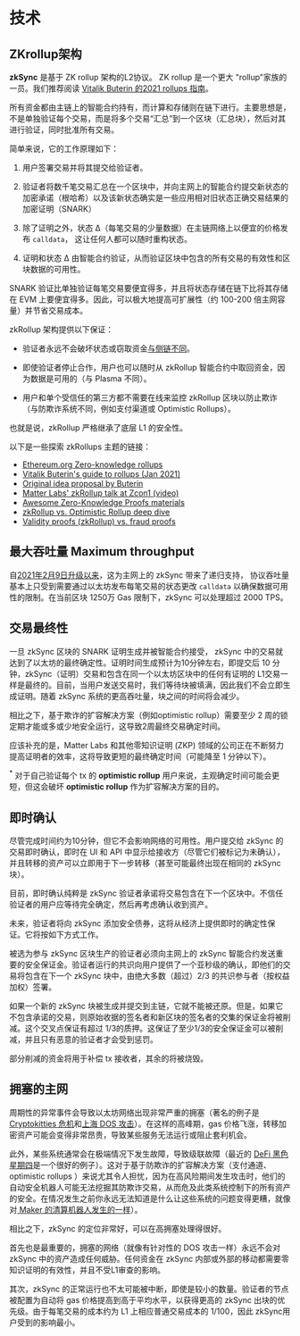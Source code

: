 # 技术


## ZKrollup架构

**zkSync** 是基于 ZK rollup 架构的L2协议。 ZK rollup 是一个更大
"rollup"家族的一员。我们推荐阅读
[Vitalik Buterin 的2021 rollups 指南](https://vitalik.ca/general/2021/01/05/rollup.html)。


所有资金都由主链上的智能合约持有，而计算和存储则在链下进行。主要思想是，不是单独验证每个交易，而是将多个交易“汇总”到一个区块（汇总块），然后对其进行验证，同时批准所有交易。

简单来说，它的工作原理如下：

1. 用户签署交易并将其提交给验证者。

2. 验证者将数千笔交易汇总在一个区块中，并向主网上的智能合约提交新状态的加密承诺（根哈希）以及该新状态确实是一些应用相对旧状态正确交易结果的加密证明（SNARK）
   
3. 除了证明之外，状态 ∆（每笔交易的少量数据）在主链网络上以便宜的价格发布
   `calldata`， 这让任何人都可以随时重构状态。

4. 证明和状态 ∆
   由智能合约验证，从而验证区块中包含的所有交易的有效性和区块数据的可用性。

SNARK 验证比单独验证每笔交易要便宜得多，并且将状态存储在链下比将其存储在 EVM 上要便宜得多。因此，可以极大地提高可扩展性（约 100-200 倍主网容量）并节省交易成本。

zkRollup 架构提供以下保证：

- 验证者永远不会破坏状态或窃取资金[与侧链不同](https://docs.zksync.io/zkevm/#comparison)。

- 即使验证者停止合作，用户也可以随时从 zkRollup 智能合约中取回资金，因为数据是可用的（与 Plasma 不同）。
  
- 用户和单个受信任的第三方都不需要在线来监控 zkRollup 区块以防止欺诈（与防欺诈系统不同，例如支付渠道或 Optimistic Rollups）。
  
也就是说，zkRollup 严格继承了底层 L1 的安全性。

以下是一些探索 zkRollups 主题的链接：

- [Ethereum.org Zero-knowledge rollups](https://ethereum.org/en/developers/docs/scaling/layer-2-rollups/#zk-rollups)
- [Vitalik Buterin's guide to rollups (Jan 2021)](https://vitalik.ca/general/2021/01/05/rollup.html)
- [Original idea proposal by Buterin](https://ethresear.ch/t/on-chain-scaling-to-potentially-500-tx-sec-through-mass-tx-validation/3477)
- [Matter Labs' zkRollup talk at Zcon1 (video)](https://www.youtube.com/watch?v=QyM9qdFKsEA)
- [Awesome Zero-Knowledge Proofs materials](https://github.com/matter-labs/awesome-zero-knowledge-proofs)
- [zkRollup vs. Optimistic Rollup deep dive](https://medium.com/matter-labs/optimistic-vs-zk-rollup-deep-dive-ea141e71e075)
- [Validity proofs (zkRollup) vs. fraud proofs](https://medium.com/starkware/validity-proofs-vs-fraud-proofs-4ef8b4d3d87a)

## 最大吞吐量 Maximum throughput

自[2021年2月9日升级以来](https://twitter.com/zksync/status/1359190015671164930)，这为主网上的
zkSync 带来了递归支持， 协议吞吐量基本上只受到需要通过以太坊发布每笔交易的状态更改
`calldata` 以确保数据可用性的限制。在当前区块 1250万 Gas 限制下，zkSync
可以处理超过 2000 TPS。

## 交易最终性

一旦 zkSync 区块的 SNARK 证明生成并被智能合约接受， zkSync
中的交易就达到了以太坊的最终确定性。证明时间生成预计为10分钟左右，即提交后 10
分钟，zkSync（证明）交易和包含在同一个以太坊区块中的任何有证明的
L1交易一样是最终的。目前，当用户发送交易时，我们等待块被填满，因此我们不会立即生成证明。随着
zkSync 系统的更高吞吐量，块之间的时间将会减少。

相比之下，基于欺诈的扩容解决方案（例如optimistic rollup）需要至少 2
周的锁定期才能或多或少地安全运行，这导致2周最终交易确定时间。

应该补充的是，Matter Labs 和其他零知识证明 (ZKP)
领域的公司正在不断努力提高证明者的效率，这将导致更短的最终确定时间（可能降至 1
分钟以下）。

<span class="footnote"><sup>\*</sup> 对于自己验证每个 tx 的 **optimistic
rollup** 用户来说，主观确定时间可能会更短，但这会破坏 **optimistic rollup**
作为扩容解决方案的目的。</span>

## 即时确认

尽管完成时间约为10分钟，但它不会影响网络的可用性。用户提交给 zkSync
的交易即时确认，即时在 UI 和 API
中显示给接收方（尽管它们被标记为未确认），并且转移的资产可以立即用于下一步转移（甚至可能最终出现在相同的 zkSync 块）。

目前，即时确认纯粹是 zkSync 验证者承诺将交易包含在下一个区块中。不信任验证者的用户应等待完全确定，然后再考虑确认收到资产。

未来，验证者将向 zkSync 添加安全债券，这将从经济上提供即时的确定性保证。它将按如下方式工作。

被选为参与 zkSync 区块生产的验证者必须向主网上的 zkSync
智能合约发送重要的安全保证金。验证者运行的共识向用户提供了一个亚秒级的确认，即他们的交易将包含在下一个 zkSync 块中，由绝大多数（超过）2/3 的共识参与者（按权益加权）签署。

如果一个新的 zkSync
块被生成并提交到主链，它就不能被还原。但是，如果它不包含承诺的交易，则原始收据的签名者和新区块的签名者的交集的保证金将被削减。这个交叉点保证有超过
1/3的质押。这保证了至少1/3的安全保证金可以被削减，并且只有恶意的验证者才会受到惩罚。

部分削减的资金将用于补偿 tx 接收者，其余的将被烧毁。

## 拥塞的主网

周期性的异常事件会导致以太坊网络出现非常严重的拥塞（著名的例子是 [Cryptokitties
危机](https://media.consensys.net/the-inside-story-of-the-cryptokitties-congestion-crisis-499b35d119cc)和[上海
DOS 攻击](https://blog.ethereum.org/2016/09/22/ethereum-network-currently-undergoing-dos-attack/)）。在这样的高峰期，gas
价格飞涨，转移加密资产可能会变得非常昂贵，导致某些服务无法运行或阻止套利机会。

此外，某些系统通常会在极端情况下发生故障，导致级联故障（最近的
[DeFi 黑色星期四](https://forklog.media/black-thursday-for-defi-wounds-to-lick-and-lessons-to-learn/)是一个很好的例子）。这对于基于防欺诈的扩容解决方案（支付通道、optimistic
rollups
）来说尤其令人担忧，因为在高风险期间发生攻击时，他们的自动安全机器人可能无法挖掘其防欺诈交易，从而危及此类系统控制下的所有资产的安全。在情况发生之前你永远无法知道是什么让这些系统的问题变得更糟，就像
对[ Maker 的清算机器人发生的一样](https://medium.com/dragonfly-research/daos-ex-machina-an-in-depth-timeline-of-makers-recent-crisis-66d2ae39dd65)）。

相比之下，zkSync 的定位非常好，可以在高拥塞处理得很好。

首先也是最重要的，拥塞的网络（就像有针对性的 DOS 攻击一样）永远不会对 zkSync
中的资产造成任何威胁。任何资金在 zkSync
内部或外部的移动都需要零知识证明的有效性，并且不受L1审查的影响。

其次，zkSync
的正常运行也不太可能被中断，即使是较小的数量。验证者的节点被配置为自动将 gas
价格提高到高于平均水平，以获得更高的 zkSync
出块的优先级。由于每笔交易的成本约为 L1 上相应普通交易成本的 1/100，因此
zkSync用户受到的影响最小。
